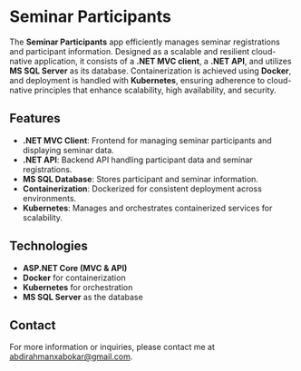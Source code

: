 # Seminar Participants

The **Seminar Participants** app efficiently manages seminar registrations and participant information. Designed as a scalable and resilient cloud-native application, it consists of a **.NET MVC client**, a **.NET API**, and utilizes **MS SQL Server** as its database. Containerization is achieved using **Docker**, and deployment is handled with **Kubernetes**, ensuring adherence to cloud-native principles that enhance scalability, high availability, and security.

## Features

- **.NET MVC Client**: Frontend for managing seminar participants and displaying seminar data.
- **.NET API**: Backend API handling participant data and seminar registrations.
- **MS SQL Database**: Stores participant and seminar information.
- **Containerization**: Dockerized for consistent deployment across environments.
- **Kubernetes**: Manages and orchestrates containerized services for scalability.

## Technologies

- **ASP.NET Core (MVC & API)**
- **Docker** for containerization
- **Kubernetes** for orchestration
- **MS SQL Server** as the database

## Contact

For more information or inquiries, please contact me at [abdirahmanxabokar@gmail.com](mailto:abdirahmanxabokar@gmail.com).
